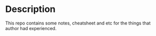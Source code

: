 # Description
This repo contains some notes, cheatsheet and etc for the things
that author had experienced.
